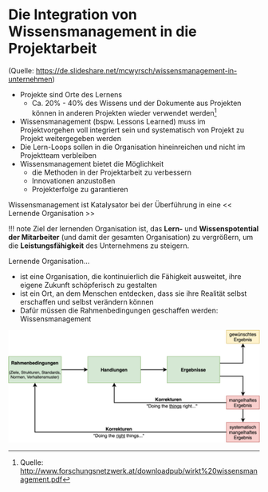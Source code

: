 # Die Integration von Wissensmanagement in die Projektarbeit  
(Quelle: https://de.slideshare.net/mcwyrsch/wissensmanagement-in-unternehmen)

* Projekte sind Orte des Lernens
    * Ca. 20% - 40% des Wissens und der Dokumente aus Projekten können in anderen Projekten wieder verwendet werden[^2]
* Wissensmanagement (bspw. Lessons Learned) muss im Projektvorgehen voll integriert sein und systematisch von Projekt zu Projekt weitergegeben werden
* Die Lern-Loops sollen in die Organisation hineinreichen und nicht im Projektteam verbleiben
* Wissensmanagement bietet die Möglichkeit 
    - die Methoden in der Projektarbeit zu verbessern 
    - Innovationen anzustoßen 
    - Projekterfolge zu garantieren
[^2]: Quelle: http://www.forschungsnetzwerk.at/downloadpub/wirkt%20wissensmanagement.pdf


Wissensmanagement ist Katalysator bei der Überführung in eine << Lernende Organisation >>

!!! note
    Ziel der lernenden Organisation ist, das **Lern-** und **Wissenspotential der Mitarbeiter** (und damit der gesamten Organisation) zu vergrößern, um die **Leistungsfähigkeit** des  Unternehmens zu steigern. 

Lernende Organisation...

* ist eine Organisation, die kontinuierlich die Fähigkeit ausweitet, ihre eigene Zukunft schöpferisch zu gestalten
* ist ein Ort, an dem Menschen entdecken, dass sie ihre Realität selbst erschaffen und selbst verändern können 
* Dafür müssen die Rahmenbedingungen geschaffen werden: Wissensmanagement

![image](./../../figures/lernende_organisation.png)
